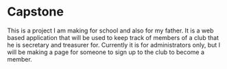 # Capstone
This is a project I am making for school and also for my father.  It is a web based application that will be used to keep track of members of a club that he is secretary and treasurer for.  Currently it is for administrators only, but I will be making a page for someone to sign up to the club to become a member. 
